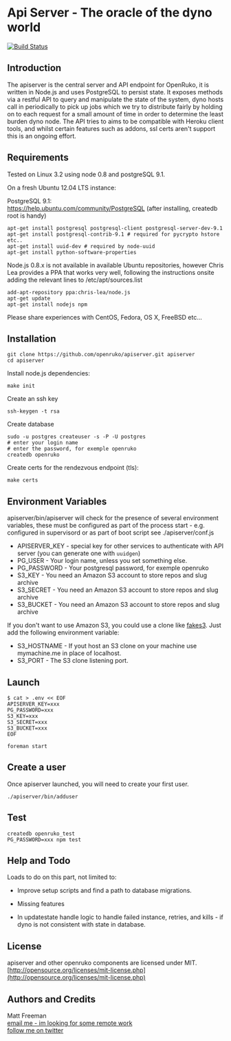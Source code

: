 # Api Server - The oracle of the dyno world
[![Build Status](https://travis-ci.org/[openruko]/[apiserver].png)](https://travis-ci.org/[openruko]/[apiserver])

## Introduction

The apiserver is the central server and API endpoint for OpenRuko, it is written in Node.js
and uses PostgreSQL to persist state.  It exposes methods via a restful API to query and
manipulate the state of the system, dyno hosts call in periodically to pick up jobs which 
we try to distribute fairly by holding on to each request for a small amount of time in 
order to determine the least burden dyno node. The API tries to aims to be compatible with Heroku 
client tools, and whilst certain features such as addons, ssl certs aren't support this 
is an ongoing effort. 

## Requirements

Tested on Linux 3.2 using node 0.8 and postgreSQL 9.1.

On a fresh Ubuntu 12.04 LTS instance:  

PostgreSQL 9.1:  
https://help.ubuntu.com/community/PostgreSQL
(after installing, createdb root is handy)

```
apt-get install postgresql postgresql-client postgresql-server-dev-9.1
apt-get install postgresql-contrib-9.1 # required for pycrypto hstore etc..
apt-get install uuid-dev # required by node-uuid 
apt-get install python-software-properties
```

Node.js 0.8.x is not available in available Ubuntu repositories, however Chris Lea
provides a PPA that works very well, following the instructions onsite adding the
relevant lines to /etc/apt/sources.list

```
add-apt-repository ppa:chris-lea/node.js
apt-get update
apt-get install nodejs npm
```

Please share experiences with CentOS, Fedora, OS X, FreeBSD etc... 

## Installation

```
git clone https://github.com/openruko/apiserver.git apiserver  
cd apiserver  
```

Install node.js dependencies:
```
make init
```

Create an ssh key
```
ssh-keygen -t rsa
```

Create database
```
sudo -u postgres createuser -s -P -U postgres
# enter your login name
# enter the password, for exemple openruko
createdb openruko
```

Create certs for the rendezvous endpoint (tls):
```
make certs
```

## Environment Variables

apiserver/bin/apiserver will check for the presence of several environment variables,
these must be configured as part of the process start - e.g. configured in 
supervisord or as part of boot script see ./apiserver/conf.js

* APISERVER_KEY - special key for other services to authenticate with API server (you can generate one with `uuidgen`)
* PG_USER - Your login name, unless you set something else.
* PG_PASSWORD - Your postgresql password, for exemple openruko
* S3_KEY - You need an Amazon S3 account to store repos and slug archive
* S3_SECRET - You need an Amazon S3 account to store repos and slug archive
* S3_BUCKET - You need an Amazon S3 account to store repos and slug archive

If you don't want to use Amazon S3, you could use a clone like [fakes3](https://github.com/jubos/fake-s3).
Just add the following environment variable:

* S3_HOSTNAME - If yout host an S3 clone on your machine use mymachine.me in place of localhost.
* S3_PORT - The S3 clone listening port.

## Launch

```
$ cat > .env << EOF
APISERVER_KEY=xxx
PG_PASSWORD=xxx
S3_KEY=xxx
S3_SECRET=xxx
S3_BUCKET=xxx
EOF

foreman start
```

## Create a user

Once apiserver launched, you will need to create your first user.

```
./apiserver/bin/adduser
```

## Test

```
createdb openruko_test
PG_PASSWORD=xxx npm test
```

## Help and Todo

Loads to do on this part, not limited to:

* Improve setup scripts and find a path to database migrations.

* Missing features

* In updatestate handle logic to handle failed instance, retries, and kills - if
dyno is not consistent with state in database.

## License

apiserver and other openruko components are licensed under MIT.  
[http://opensource.org/licenses/mit-license.php](http://opensource.org/licenses/mit-license.php)

## Authors and Credits

Matt Freeman  
[email me - im looking for some remote work](mailto:matt@nonuby.com)  
[follow me on twitter](http://www.twitter.com/nonuby )


